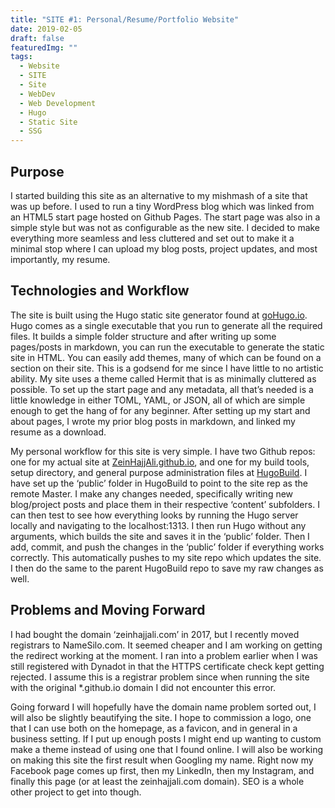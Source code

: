 ```yaml
---
title: "SITE #1: Personal/Resume/Portfolio Website"
date: 2019-02-05
draft: false
featuredImg: ""
tags:
  - Website
  - SITE
  - Site
  - WebDev
  - Web Development
  - Hugo
  - Static Site
  - SSG
---
```


## Purpose

I started building this site as an alternative to my mishmash of a site that was up before. I used to run a tiny WordPress blog which was linked from an HTML5 start page hosted on Github Pages. The start page was also in a simple style but was not as configurable as the new site. I decided to make everything more seamless and less cluttered and set out to make it a minimal stop where I can upload my blog posts, project updates, and most importantly, my resume.

## Technologies and Workflow

The site is built using the Hugo static site generator found at [goHugo.io](https://gohugo.io).  Hugo comes as a single executable that you run to generate all the required files. It builds a simple folder structure and after writing up some pages/posts in markdown, you can run the executable to generate the static site in HTML. You can easily add themes, many of which can be found on a section on their site. This is a godsend for me since I have little to no artistic ability. My site uses a theme called Hermit that is as minimally cluttered as possible. To set up the start page and any metadata, all that’s needed is a little knowledge in either TOML, YAML, or JSON, all of which are simple enough to get the hang of for any beginner. After setting up my start and about pages, I wrote my prior blog posts in markdown, and linked my resume as a download.

My personal workflow for this site is very simple. I have two Github repos: one for my actual site at [ZeinHajjAli.github.io](https://github.com/zeinhajjali/zeinhajjali.github.io), and one for my build tools, setup directory, and general purpose administration files at [HugoBuild](https://github.com/zeinhajjali/HugoBuild). I have set up the ‘public’ folder in HugoBuild to point to the site rep as the remote Master. I make any changes needed, specifically writing new blog/project posts and place them in their respective ‘content’ subfolders. I can then test to see how everything looks by running the Hugo server locally and navigating to the localhost:1313. I then run Hugo without any arguments, which builds the site and saves it in the ‘public’ folder. Then I add, commit, and push the changes in the ‘public’ folder if everything works correctly. This automatically pushes to my site repo which updates the site. I then do the same to the parent HugoBuild repo to save my raw changes as well.

## Problems and Moving Forward

I had bought the domain ‘zeinhajjali.com’ in 2017, but I recently moved registrars to NameSilo.com. It seemed cheaper and I am working on getting the redirect working at the moment. I ran into a problem earlier when I was still registered with Dynadot in that the HTTPS certificate check kept getting rejected. I assume this is a registrar problem since when running the site with the original *.github.io domain I did not encounter this error.

Going forward I will hopefully have the domain name problem sorted out, I will also be slightly beautifying the site. I hope to commission a logo, one that I can use both on the homepage, as a favicon, and in general in a business setting. If I put up enough posts I might end up wanting to custom make a theme instead of using one that I found online. I will also be working on making this site the first result when Googling my name. Right now my Facebook page comes up first, then my LinkedIn, then my Instagram, and finally this page (or at least the zeinhajjali.com domain). SEO is a whole other project to get into though.